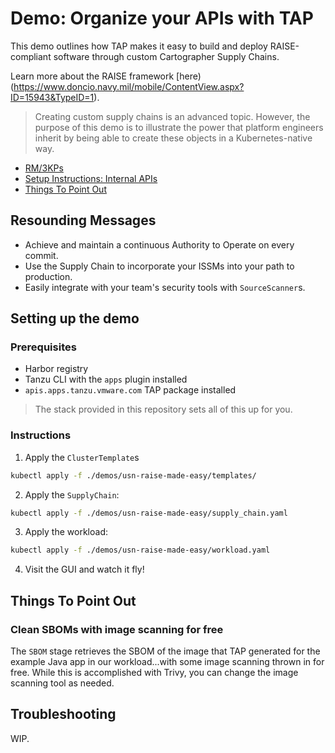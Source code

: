 # Demo: Organize your APIs with TAP

This demo outlines how TAP makes it easy to build and deploy RAISE-compliant
software through custom Cartographer Supply Chains.

Learn more about the RAISE framework
[here)(https://www.doncio.navy.mil/mobile/ContentView.aspx?ID=15943&TypeID=1).

> Creating custom supply chains is an advanced topic. However, the purpose
> of this demo is to illustrate the power that platform engineers inherit by
> being able to create these objects in a Kubernetes-native way.

- [RM/3KPs](#resounding-messages)
- [Setup Instructions: Internal APIs](#internal-api-demo)
- [Things To Point Out](#things-to-point-out)

## Resounding Messages

- Achieve and maintain a continuous Authority to Operate on every commit.
- Use the Supply Chain to incorporate your ISSMs into your path to production.
- Easily integrate with your team's security tools with `SourceScanner`s.

## Setting up the demo

### Prerequisites

- Harbor registry
- Tanzu CLI with the `apps` plugin installed
- `apis.apps.tanzu.vmware.com` TAP package installed

> The stack provided in this repository sets all of this up for you.

### Instructions

1. Apply the `ClusterTemplate`s

```sh
kubectl apply -f ./demos/usn-raise-made-easy/templates/
```

2. Apply the `SupplyChain`:

```sh
kubectl apply -f ./demos/usn-raise-made-easy/supply_chain.yaml
```

3. Apply the workload:

```sh
kubectl apply -f ./demos/usn-raise-made-easy/workload.yaml
```

4. Visit the GUI and watch it fly!

## Things To Point Out

### Clean SBOMs with image scanning for free

The `SBOM` stage retrieves the SBOM of the image that TAP generated for the
example Java app in our workload...with some image scanning thrown in for free.
While this is accomplished with Trivy, you can change the image scanning tool as
needed.

## Troubleshooting

WIP.
